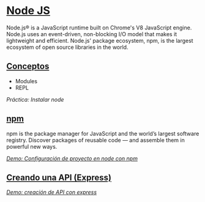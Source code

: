 # [Node JS](https://nodejs.org/en/)

Node.js® is a JavaScript runtime built on Chrome's V8 JavaScript engine. Node.js uses an event-driven, non-blocking I/O model that makes it lightweight and efficient. Node.js' package ecosystem, npm, is the largest ecosystem of open source libraries in the world.

## [Conceptos]()

* Modules
* REPL

*Práctica: Instalar node*

## [npm](https://www.npmjs.com/)

npm is the package manager for JavaScript and the world’s largest software registry. Discover packages of reusable code — and assemble them in powerful new ways.

[*Demo: Configuración de proyecto en node con npm*]()

## [Creando una API (Express)](http://expressjs.com/)
[*Demo: creación de API con express*]()

